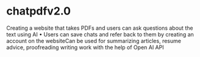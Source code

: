 # chatpdfv2.0
Creating a website that takes PDFs and users can ask questions about the text using AI • Users can save chats and refer back to them by creating an account on the websiteCan be used for summarizing articles, resume advice, proofreading writing work with the help of Open AI API

